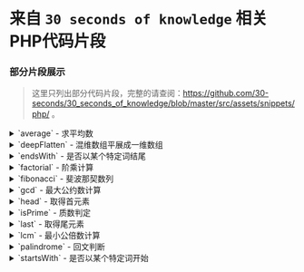 # 来自 `30 seconds of knowledge` 相关PHP代码片段

### 部分片段展示

>   这里只列出部分代码片段，完整的请查阅：https://github.com/30-seconds/30_seconds_of_knowledge/blob/master/src/assets/snippets/php/ 。


<details>
  <summary>`average` - 求平均数</summary>

```php
function average(...$items) {
    $count = count($items);
    return $count === 0 ? 0 : array_sum($items) / $count;
}
average(1, 2, 3); // 2
```
</details>

<details>
  <summary>`deepFlatten` - 混维数组平展成一维数组</summary>

```php
function deepFlatten($items) {
    $result = [];
    foreach ($items as $item) {
        if (!is_array($item)) {
            $result[] = $item;
        } else {
            $result = array_merge($result, deepFlatten($item));
        }
    }
    return $result;
}
deepFlatten([1, [2], [[3], 4], 5]); // [1, 2, 3, 4, 5]
```
</details>

<details>
  <summary>`endsWith` - 是否以某个特定词结尾</summary>

```php
function endsWith($haystack, $needle) {
    return strrpos($haystack, $needle) === (strlen($haystack) - strlen($needle));
}
endsWith('Hi, this is me', 'me'); // true
```
</details>

<details>
  <summary>`factorial` - 阶乘计算</summary>

```php
function factorial($n) {
    if ($n <= 1) {
        return 1;
    }
    return $n * factorial($n - 1);
}
factorial(6); // 720
```
</details>

<details>
  <summary>`fibonacci` - 斐波那契数列</summary>

```php
function fibonacci($n) {
    $sequence = [0, 1];
    for ($i = 2; $i < $n; $i++) {
        $sequence[$i] = $sequence[$i-1] + $sequence[$i-2];
    }
    return $sequence;
}
fibonacci(6); // [0, 1, 1, 2, 3, 5]
```
</details>

<details>
  <summary>`gcd` - 最大公约数计算</summary>

```php
function gcd(...$numbers) {
    if (count($numbers) > 2) {
        return array_reduce($numbers, 'gcd');
    }
    $r = $numbers[0] % $numbers[1];
    return $r === 0 ? abs($numbers[1]) : gcd($numbers[1], $r);
}
gcd(8, 36); // 4
gcd(12, 8, 32); // 4
```
</details>

<details>
  <summary>`head` - 取得首元素</summary>

```php
function head($items) {
    return reset($items);
}
head([1, 2, 3]); // 1
```
</details>

<details>
  <summary>`isPrime` - 质数判定</summary>

```php
function isPrime($number) {
    $boundary = floor(sqrt($number));
    for ($i = 2; $i <= $boundary; $i++) {
        if ($number % $i === 0) {
            return false;
        }
    }
    return $number >= 2;
}
isPrime(3); // true
```
</details>

<details>
  <summary>`last` - 取得尾元素</summary>

```php
function last($items) {
    return end($items);
}
last([1, 2, 3]); // 3
```
</details>

<details>
  <summary>`lcm` - 最小公倍数计算</summary>

```php
function lcm(...$numbers) {
    $ans = $numbers[0];
    for ($i = 1, $max = count($numbers); $i < $max; $i++) {
        $ans = (($numbers[$i] * $ans) / gcd($numbers[$i], $ans));
    }
    return $ans;
}
lcm(12, 7); // 84
lcm(1, 3, 4, 5); // 60
```
</details>

<details>
  <summary>`palindrome` - 回文判断</summary>

```php
function palindrome($string) {
    return strrev($string) === (string) $string;
}
palindrome('racecar'); // true
palindrome(2221222); // true
```
</details>

<details>
  <summary>`startsWith` - 是否以某个特定词开始</summary>

```php
function startsWith($haystack, $needle) {
    return strpos($haystack, $needle) === 0;
}
startsWith('Hi, this is me', 'Hi'); // true
```
</details>